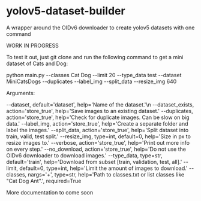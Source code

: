 # yolov5-dataset-builder
A wrapper around the OIDv6 downloader to create yolov5 datasets with one command

WORK IN PROGRESS

To test it out, just git clone and run the following command to get a mini dataset of Cats and Dog:                                                   

python main.py --classes Cat Dog --limit 20 --type_data test --dataset MiniCatsDogs --duplicates --label_img --split_data --resize_img 640


Arguments:

--dataset, default='dataset', help='Name of the dataset.'\n
--dataset_exists, action='store_true', help='Save images to an existing dataset.'
--duplicates, action='store_true', help='Check for duplicate images. Can be slow on big data.'
--label_img, action='store_true', help='Create a separate folder and label the images.'
--split_data, action='store_true', help='Split dataset into train, valid, test split.'
--resize_img, type=int, default=0, help='Size in px to resize images to.'
--verbose, action='store_true', help='Print out more info on every step.'
--no_download, action='store_true', help='Do not use the OIDv6 downloader to download images.'
--type_data, type=str, default='train', help='Download from subset [train, validation, test, all].'
--limit, default=0, type=int, help='Limit the amount of images to download.'
--classes, nargs='+', type=str, help='Path to classes.txt or list classes like "Cat Dog Ant".', required=True

More documentation to come soon
